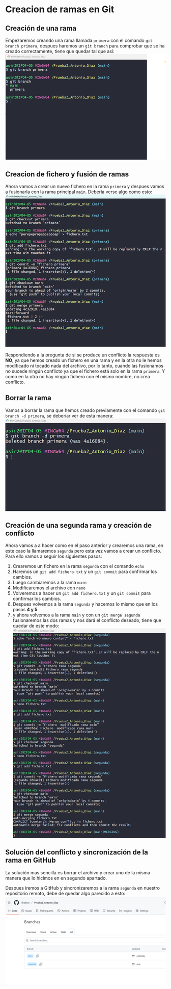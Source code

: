 # Creacion de ramas en Git

## Creación de una rama

Empezaremos creando una rama llamada `primera` con el comando `git branch primera`, despues  haremos un `git branch` para comprobar que se ha creado correctamente, tiene que quedar tal que así:
![](primera.png)

## Creacion de fichero y fusión de ramas

Ahora vamos a crear un nuevo fichero en la rama `primera` y despues vamos a fusionarla con la rama principal `main`.
Debería verse algo como esto:
![](fichero_primera.png)

Respondiendo a la pregunta de si se produce un conflicto la respuesta es **NO**, ya que hemos creado un fichero en una rama y en la otra no le hemos modificado ni tocado nada del archivo, por lo tanto, cuando las fusionamos no sucede ningún conflicto ya que el fichero está solo en la rama `primera`. Y como en la otra no hay ningún fichero  con el mismo nombre, no crea conflicto.

## Borrar la rama

Vamos a borrar la rama que hemos creado previamente con el comando `git branch -d primera`, se deberiar ver de está manera:
![](borrar.png)

## Creación de una segunda rama y creación de conflicto

Ahora vamos a a hacer como en el paso anterior y crearemos una rama, en este caso la llamaremos `segunda` pero esta vez vamos a crear un conflicto.
Para ello vamos a seguir los siguientes pasos:
1. Crearemos un fichero en la rama `segunda` con el comando `echo`
2. Haremos un `git add fichero.txt` y un `git commit` para confirmar los cambios.
3. Luego cambiaremos a la rama `main` 
4. Modificaremos el archivo con `nano`
5. Volveremos a hacer un `git add fichero.txt` y un `git commit` para confirmar los cambios.
6. Despues volvemos a la rama `segunda` y hacemos lo mismo que en los pasos **4 y 5**
7. y ahora volvemos a la rama `main` y con un `git merge segunda` fusionaremos las dos ramas y nos dará el conflicto deseado, tiene que quedar de este modo:
![](Error.png)

## Solución del conflicto y sincronización de la rama en GitHub

La solución mas sencilla es borrar el archivo y crear uno de la misma manera que lo hicimos en en segundo apartado.

Despues iremos a GitHub y sincronizaremos a la rama `segunda` en nuestro repositorio remoto, debe de quedar algo parecido a esto:
![](Rama.png)